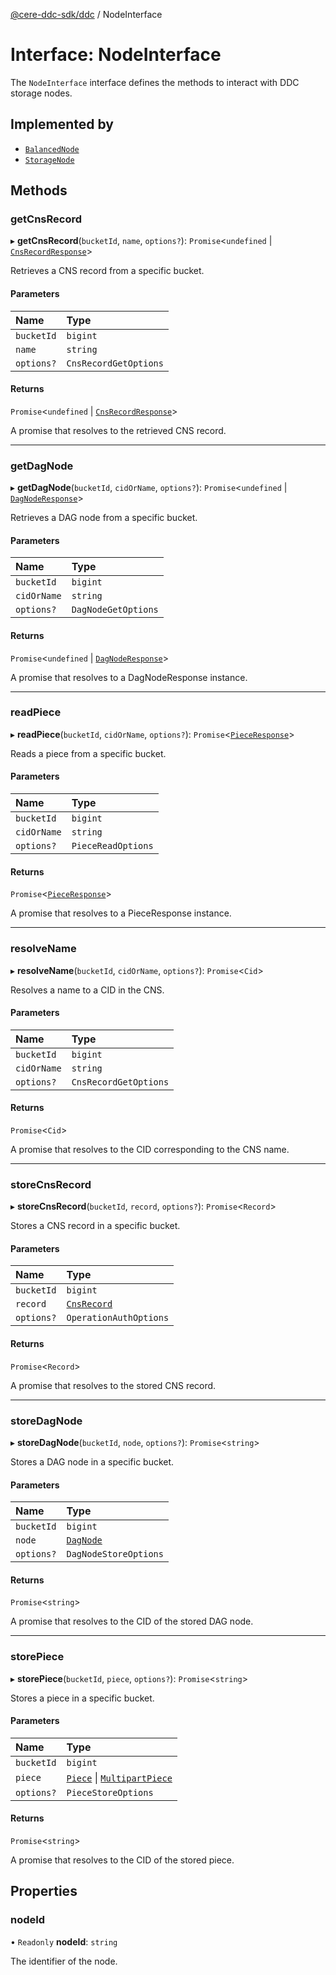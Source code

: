 [@cere-ddc-sdk/ddc](../README.md) / NodeInterface

# Interface: NodeInterface

The `NodeInterface` interface defines the methods to interact with DDC storage nodes.

## Implemented by

- [`BalancedNode`](../classes/BalancedNode.md)
- [`StorageNode`](../classes/StorageNode.md)

## Methods

### getCnsRecord

▸ **getCnsRecord**(`bucketId`, `name`, `options?`): `Promise`\<`undefined` \| [`CnsRecordResponse`](../classes/CnsRecordResponse.md)\>

Retrieves a CNS record from a specific bucket.

#### Parameters

| Name | Type |
| :------ | :------ |
| `bucketId` | `bigint` |
| `name` | `string` |
| `options?` | `CnsRecordGetOptions` |

#### Returns

`Promise`\<`undefined` \| [`CnsRecordResponse`](../classes/CnsRecordResponse.md)\>

A promise that resolves to the retrieved CNS record.

___

### getDagNode

▸ **getDagNode**(`bucketId`, `cidOrName`, `options?`): `Promise`\<`undefined` \| [`DagNodeResponse`](../classes/DagNodeResponse.md)\>

Retrieves a DAG node from a specific bucket.

#### Parameters

| Name | Type |
| :------ | :------ |
| `bucketId` | `bigint` |
| `cidOrName` | `string` |
| `options?` | `DagNodeGetOptions` |

#### Returns

`Promise`\<`undefined` \| [`DagNodeResponse`](../classes/DagNodeResponse.md)\>

A promise that resolves to a DagNodeResponse instance.

___

### readPiece

▸ **readPiece**(`bucketId`, `cidOrName`, `options?`): `Promise`\<[`PieceResponse`](../classes/PieceResponse.md)\>

Reads a piece from a specific bucket.

#### Parameters

| Name | Type |
| :------ | :------ |
| `bucketId` | `bigint` |
| `cidOrName` | `string` |
| `options?` | `PieceReadOptions` |

#### Returns

`Promise`\<[`PieceResponse`](../classes/PieceResponse.md)\>

A promise that resolves to a PieceResponse instance.

___

### resolveName

▸ **resolveName**(`bucketId`, `cidOrName`, `options?`): `Promise`\<`Cid`\>

Resolves a name to a CID in the CNS.

#### Parameters

| Name | Type |
| :------ | :------ |
| `bucketId` | `bigint` |
| `cidOrName` | `string` |
| `options?` | `CnsRecordGetOptions` |

#### Returns

`Promise`\<`Cid`\>

A promise that resolves to the CID corresponding to the CNS name.

___

### storeCnsRecord

▸ **storeCnsRecord**(`bucketId`, `record`, `options?`): `Promise`\<`Record`\>

Stores a CNS record in a specific bucket.

#### Parameters

| Name | Type |
| :------ | :------ |
| `bucketId` | `bigint` |
| `record` | [`CnsRecord`](../classes/CnsRecord.md) |
| `options?` | `OperationAuthOptions` |

#### Returns

`Promise`\<`Record`\>

A promise that resolves to the stored CNS record.

___

### storeDagNode

▸ **storeDagNode**(`bucketId`, `node`, `options?`): `Promise`\<`string`\>

Stores a DAG node in a specific bucket.

#### Parameters

| Name | Type |
| :------ | :------ |
| `bucketId` | `bigint` |
| `node` | [`DagNode`](../classes/DagNode.md) |
| `options?` | `DagNodeStoreOptions` |

#### Returns

`Promise`\<`string`\>

A promise that resolves to the CID of the stored DAG node.

___

### storePiece

▸ **storePiece**(`bucketId`, `piece`, `options?`): `Promise`\<`string`\>

Stores a piece in a specific bucket.

#### Parameters

| Name | Type |
| :------ | :------ |
| `bucketId` | `bigint` |
| `piece` | [`Piece`](../classes/Piece.md) \| [`MultipartPiece`](../classes/MultipartPiece.md) |
| `options?` | `PieceStoreOptions` |

#### Returns

`Promise`\<`string`\>

A promise that resolves to the CID of the stored piece.

## Properties

### nodeId

• `Readonly` **nodeId**: `string`

The identifier of the node.
